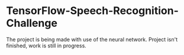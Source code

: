 # TensorFlow-Speech-Recognition-Challenge
The project is being made with use of the neural network. Project isn't finished, work is still in progress.
